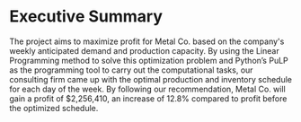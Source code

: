 # Executive Summary

The project aims to maximize profit for Metal Co. based on the company's weekly anticipated demand and production capacity. By using the Linear Programming method to solve this optimization problem and Python’s PuLP as the programming tool to carry out the computational tasks, our consulting firm came up with the optimal production and inventory schedule for each day of the week. By following our recommendation, Metal Co. will gain a profit of $2,256,410, an increase of 12.8% compared to profit before the optimized schedule.
